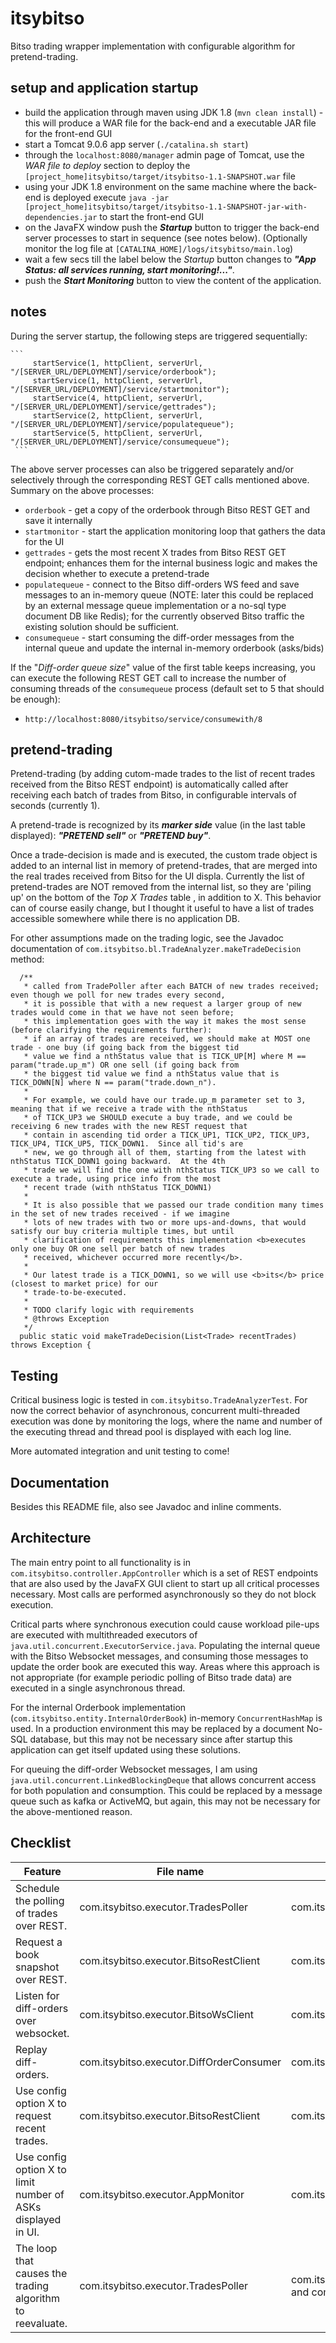 # itsybitso
Bitso trading wrapper implementation with configurable algorithm for pretend-trading.

## setup and application startup
- build the application through maven using JDK 1.8 (`mvn clean install`) - this will produce a WAR file for the back-end 
and a executable JAR file for the front-end GUI
- start a Tomcat 9.0.6 app server (`./catalina.sh start`)
- through the `localhost:8080/manager` admin page of Tomcat, use the *WAR file to deploy* section
to deploy the `[project_home]itsybitso/target/itsybitso-1.1-SNAPSHOT.war` file
- using your JDK 1.8 environment on the same machine where the back-end is deployed 
execute `java -jar [project_home]itsybitso/target/itsybitso-1.1-SNAPSHOT-jar-with-dependencies.jar` to start the front-end GUI 
- on the JavaFX window push the _**Startup**_ button to trigger the back-end server processes to start in sequence (see notes below). 
(Optionally monitor the log file at `[CATALINA_HOME]/logs/itsybitso/main.log`)
- wait a few secs till the label below the *Startup* button changes to _**"App Status: all services running, start monitoring!..."**_. 
- push the _**Start Monitoring**_ button to view the content of the application.


## notes
During the server startup, the following steps are triggered sequentially: 

    ```      
         startService(1, httpClient, serverUrl, "/[SERVER_URL/DEPLOYMENT]/service/orderbook");
         startService(1, httpClient, serverUrl, "/[SERVER_URL/DEPLOYMENT]/service/startmonitor");
         startService(4, httpClient, serverUrl, "/[SERVER_URL/DEPLOYMENT]/service/gettrades");
         startService(2, httpClient, serverUrl, "/[SERVER_URL/DEPLOYMENT]/service/populatequeue");
         startService(5, httpClient, serverUrl, "/[SERVER_URL/DEPLOYMENT]/service/consumequeue");
     ```
     
The above server processes can also be triggered separately and/or selectively through the corresponding REST GET 
    calls mentioned above. Summary on the above processes:
- `orderbook` - get a copy of the orderbook through Bitso REST GET and save it internally
- `startmonitor` - start the application monitoring loop that gathers the data for the UI
- `gettrades` - gets the most recent X trades from Bitso REST GET endpoint; enhances them for the internal business
     logic and makes the decision whether to execute a pretend-trade
- `populatequeue` - connect to the Bitso diff-orders WS feed and save messages to an in-memory queue (NOTE: later 
this could be replaced by an external message queue implementation or a no-sql type document DB like Redis); for the
currently observed Bitso traffic the existing solution should be sufficient.
- `consumequeue` - start consuming the diff-order messages from the internal queue and update the internal 
     in-memory orderbook (asks/bids)
     

If the "_Diff-order queue size_" value of the first table keeps increasing, you can execute the following REST GET call 
to increase the number of consuming threads of the `consumequeue` process (default set to 5 that should be enough):
- `http://localhost:8080/itsybitso/service/consumewith/8` 

## pretend-trading
Pretend-trading (by adding cutom-made trades to the list of recent trades received from the Bitso REST endpoint) is
automatically called after receiving each batch of trades from Bitso, in configurable intervals of seconds (currently 1).

A pretend-trade is recognized by its _**marker side**_ value (in the last table displayed): _**"PRETEND sell"**_ or 
_**"PRETEND buy"**_. 

Once a trade-decision is made and is executed, the custom trade object is added to an internal list in memory of 
pretend-trades, that are merged into the real trades received from Bitso for the UI displa.  Currently the list of 
pretend-trades are NOT removed from the internal list, so they are 'piling up' on the bottom of the _Top X Trades_ table
, in addition to X.  This behavior can of course easily change, but I thought it useful to have a list of trades 
accessible somewhere while there is no application DB.  

For other assumptions made on the trading logic, see 
the Javadoc documentation of `com.itsybitso.bl.TradeAnalyzer.makeTradeDecision` method:

```
  /**
   * called from TradePoller after each BATCH of new trades received; even though we poll for new trades every second,
   * it is possible that with a new request a larger group of new trades would come in that we have not seen before;
   * this implementation goes with the way it makes the most sense (before clarifying the requirements further):
   * if an array of trades are received, we should make at MOST one trade - one buy (if going back from the biggest tid
   * value we find a nthStatus value that is TICK_UP[M] where M == param("trade.up_m") OR one sell (if going back from
   * the biggest tid value we find a nthStatus value that is TICK_DOWN[N] where N == param("trade.down_n").
   *
   * For example, we could have our trade.up_m parameter set to 3, meaning that if we receive a trade with the nthStatus
   * of TICK_UP3 we SHOULD execute a buy trade, and we could be receiving 6 new trades with the new REST request that
   * contain in ascending tid order a TICK_UP1, TICK_UP2, TICK_UP3, TICK_UP4, TICK_UP5, TICK_DOWN1.  Since all tid's are
   * new, we go through all of them, starting from the latest with nthStatus TICK_DOWN1 going backward.  At the 4th
   * trade we will find the one with nthStatus TICK_UP3 so we call to execute a trade, using price info from the most
   * recent trade (with nthStatus TICK_DOWN1)
   *
   * It is also possible that we passed our trade condition many times in the set of new trades received - if we imagine
   * lots of new trades with two or more ups-and-downs, that would satisfy our buy criteria multiple times, but until
   * clarification of requirements this implementation <b>executes only one buy OR one sell per batch of new trades
   * received, whichever occurred more recently</b>.
   *
   * Our latest trade is a TICK_DOWN1, so we will use <b>its</b> price (closest to market price) for our
   * trade-to-be-executed.
   *
   * TODO clarify logic with requirements
   * @throws Exception
   */
  public static void makeTradeDecision(List<Trade> recentTrades) throws Exception {

```

## Testing
Critical business logic is tested in `com.itsybitso.TradeAnalyzerTest`.  For now the correct behavior of asynchronous, 
concurrent multi-threaded execution was done by monitoring the logs, where the name and number of the executing thread 
and thread pool is displayed with each log line.

More automated integration and unit testing to come!

## Documentation
Besides this README file, also see Javadoc and inline comments.

## Architecture
The main entry point to all functionality is in `com.itsybitso.controller.AppController` which is a set of REST endpoints
that are also used by the JavaFX GUI client to start up all critical processes necessary.  Most calls are performed 
asynchronously so they do not block execution.  

Critical parts where synchronous execution could cause workload pile-ups are
executed with multithreaded executors of `java.util.concurrent.ExecutorService.java`.  Populating the internal queue with
the Bitso Websocket messages, and consuming those messages to update the order book are executed this way.  Areas where 
this approach is not appropriate (for example periodic polling of Bitso trade data) are executed in a single asynchronous 
thread.

For the internal Orderbook implementation (`com.itsybitso.entity.InternalOrderBook`) in-memory `ConcurrentHashMap` is 
used.  In a production environment this may be replaced by a document No-SQL database, but this may not be necessary since after
startup this application can get itself updated using these solutions.  

For queuing the diff-order Websocket messages, I am using `java.util.concurrent.LinkedBlockingDeque` that allows concurrent
access for both population and consumption.  This could be replaced by a message queue such as kafka or ActiveMQ, but
again, this may not be necessary for the above-mentioned reason.

## Checklist

| Feature | File name | Method name |
| ------- | --------- | ----------- |
| Schedule the polling of trades over REST. | com.itsybitso.executor.TradesPoller | com.itsybitso.executor.TradesPoller.startAsyncRefreshRecentTrades |
| Request a book snapshot over REST. | com.itsybitso.executor.BitsoRestClient | com.itsybitso.executor.BitsoRestClient.getBitsoOrderBook |
| Listen for diff-orders over websocket. | com.itsybitso.executor.BitsoWsClient | com.itsybitso.executor.BitsoWsClient.onReceipt |
| Replay diff-orders. | com.itsybitso.executor.DiffOrderConsumer | com.itsybitso.executor.DiffOrderConsumer.startAsyncConsumeQueue |
| Use config option X to request  recent trades. | com.itsybitso.executor.BitsoRestClient | com.itsybitso.executor.BitsoRestClient.getBitsoTrades |
| Use config option X to limit number of ASKs displayed in UI. | com.itsybitso.executor.AppMonitor | com.itsybitso.executor.AppMonitor.calculateTopOrders |
| The loop that causes the trading algorithm to reevaluate. | com.itsybitso.executor.TradesPoller  | com.itsybitso.executor.TradesPoller.startAsyncRefreshRecentTrades and com.itsybitso.bl.TradeAnalyzer.makeTradeDecision |































